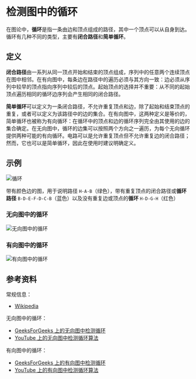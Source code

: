 # 检测图中的循环

在图论中，**循环**是指一条由边和顶点组成的路径，其中一个顶点可以从自身到达。循环有几种不同的类型，主要有**闭合路径**和**简单循环**。

## 定义

**闭合路径**由一系列从同一顶点开始和结束的顶点组成，序列中的任意两个连续顶点在图中相邻。在有向图中，每条边在路径中的遍历必须与其方向一致：边必须从序列中较早的顶点指向序列中较后的顶点。起始顶点的选择并不重要：从不同的起始顶点遍历相同的循环边序列会产生相同的闭合路径。

**简单循环**可以定义为一条闭合路径，不允许重复顶点和边，除了起始和结束顶点的重复，或者可以定义为该路径中的边的集合。在有向图中，这两种定义是等价的，简单循环也被称为有向循环：在循环中的顶点和边的循环序列完全由其使用的边的集合确定。在无向图中，循环的边集可以按照两个方向之一遍历，为每个无向循环提供两种可能的有向循环。电路可以是允许重复顶点但不允许重复边的闭合路径；然而，它也可以是简单循环，因此在使用时建议明确定义。

## 示例

![循环](https://upload.wikimedia.org/wikipedia/commons/e/e7/Graph_cycle.gif)

带有颜色边的图，用于说明路径 `H-A-B`（绿色），带有重复顶点的闭合路径或**循环路径** `B-D-E-F-D-C-B`（蓝色）以及没有重复边或顶点的**循环** `H-D-G-H`（红色）

### 无向图中的循环

![无向图中的循环](https://www.geeksforgeeks.org/wp-content/uploads/cycleGraph.png)

### 有向图中的循环

![有向图中的循环](https://cdncontribute.geeksforgeeks.org/wp-content/uploads/cycle.png)

## 参考资料

常规信息：

- [Wikipedia](https://en.wikipedia.org/wiki/Cycle_(graph_theory))

无向图中的循环：

- [GeeksForGeeks 上的无向图中检测循环](https://www.geeksforgeeks.org/detect-cycle-undirected-graph/)
- [YouTube 上的无向图中检测循环算法](https://www.youtube.com/watch?v=n_t0a_8H8VY&list=PLLXdhg_r2hKA7DPDsunoDZ-Z769jWn4R8)

有向图中的循环：

- [GeeksForGeeks 上的有向图中检测循环](https://www.geeksforgeeks.org/detect-cycle-in-a-graph/)
- [YouTube 上的有向图中检测循环算法](https://www.youtube.com/watch?v=rKQaZuoUR4M&list=PLLXdhg_r2hKA7DPDsunoDZ-Z769jWn4R8)